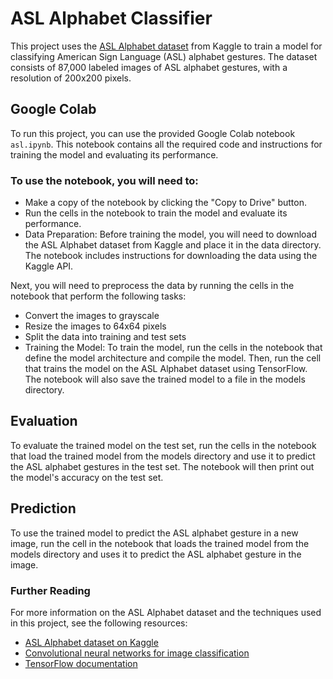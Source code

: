 
# ASL Alphabet Classifier
This project uses the [ASL Alphabet dataset](https://www.kaggle.com/grassknoted/asl-alphabet) from Kaggle to train a model for classifying American Sign Language (ASL) alphabet gestures. The dataset consists of 87,000 labeled images of ASL alphabet gestures, with a resolution of 200x200 pixels.

## Google Colab
To run this project, you can use the provided Google Colab notebook ```asl.ipynb```. This notebook contains all the required code and instructions for training the model and evaluating its performance.

### To use the notebook, you will need to:

* Make a copy of the notebook by clicking the "Copy to Drive" button.
* Run the cells in the notebook to train the model and evaluate its performance.
* Data Preparation: 
Before training the model, you will need to download the ASL Alphabet dataset from Kaggle and place it in the data directory. The notebook includes instructions for downloading the data using the Kaggle API.

Next, you will need to preprocess the data by running the cells in the notebook that perform the following tasks:

* Convert the images to grayscale
* Resize the images to 64x64 pixels
* Split the data into training and test sets
* Training the Model: 
To train the model, run the cells in the notebook that define the model architecture and compile the model. Then, run the cell that trains the model on the ASL Alphabet dataset using TensorFlow. The notebook will also save the trained model to a file in the models directory.

## Evaluation
To evaluate the trained model on the test set, run the cells in the notebook that load the trained model from the models directory and use it to predict the ASL alphabet gestures in the test set. The notebook will then print out the model's accuracy on the test set.

## Prediction
To use the trained model to predict the ASL alphabet gesture in a new image, run the cell in the notebook that loads the trained model from the models directory and uses it to predict the ASL alphabet gesture in the image.

### Further Reading
For more information on the ASL Alphabet dataset and the techniques used in this project, see the following resources:

* [ ASL Alphabet dataset on Kaggle ](https://www.kaggle.com/grassknoted/asl-alphabet)
* [Convolutional neural networks for image classification](https://www.kaggle.com/grassknoted/asl-alphabet)
* [TensorFlow documentation](https://www.tensorflow.org/api_docs/python/tf)
